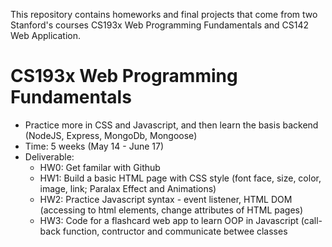 
This repository contains homeworks and final projects that come from two Stanford's courses CS193x Web Programming Fundamentals and CS142 Web Application.

# CS193x Web Programming Fundamentals
- Practice more in CSS and Javascript, and then learn the basis backend (NodeJS, Express, MongoDb, Mongoose)
- Time: 5 weeks (May 14 - June 17)
- Deliverable:
    + HW0: Get familar with Github
    + HW1: Build a basic HTML page with CSS style (font face, size, color, image, link; Paralax Effect and Animations)
    + HW2: Practice Javascript syntax - event listener, HTML DOM (accessing to html elements, change attributes of HTML pages) 
    + HW3: Code for a flashcard web app to learn OOP in Javascript (call-back function, contructor and communicate betwee classes

